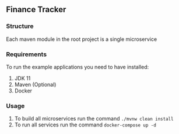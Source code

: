 ## Finance Tracker

### Structure 
Each maven module in the root project is a single microservice

### Requirements
To run the example applications you need to have installed:
1. JDK 11
1. Maven (Optional)
1. Docker

### Usage 
1. To build all microservices run the command `./mvnw clean install`
1. To run all services run the command `docker-compose up -d`



